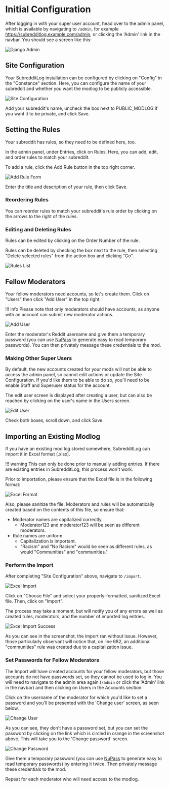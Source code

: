 # Initial Configuration

After logging in with your super user account, head over to the admin panel, which is available by navigating to 
`/admin`, for example https://subredditlog.example.com/admin, or clicking the 'Admin' link in the navbar. You should see 
a screen like this:

![Django Admin](django_admin.png "Django Admin screen")

## Site Configuration

Your SubredditLog installation can be configured by clicking on "Config" in the "Constance" section. Here, you can 
configure the name of your subreddit and whether you want the modlog to be publicly accessible.

![Site Configuration](config.png "/r/BaldursGate3's Config")

Add your subreddit's name, uncheck the box next to PUBLIC_MODLOG if you want it to be private, and click Save.

## Setting the Rules

Your subreddit has rules, so they need to be defined here, too.

In the admin panel, under Entries, click on Rules. Here, you can add, edit, and order rules to match your subreddit.

To add a rule, click the Add Rule button in the top right corner.

![Add Rule Form](add_rule_form.png "The 'Add Rule' form")

Enter the title and description of your rule, then click Save.

### Reordering Rules

You can reorder rules to match your subreddit's rule order by clicking on the arrows to the right of the rules.

### Editing and Deleting Rules

Rules can be edited by clicking on the Order Number of the rule.

Rules can be deleted by checking the box next to the rule, then selecting "Delete selected rules" from the action box
and clicking "Go".

![Rules List](rules_list.png "The rules list")

## Fellow Moderators

Your fellow moderators need accounts, so let's create them. Click on "Users" then click "Add User" in the top right.

!!! info Please note that only moderators should have accounts, as anyone with an account can submit new moderator actions.

![Add User](add_user.png "The 'Add User' screen")

Enter the moderator's Reddit username and give them a temporary password (you can use [NuPass](https://nupass.pw) to 
generate easy to read temporary passwords). You can then privately message these credentials to the mod.

### Making Other Super Users

By default, the new accounts created for your mods will not be able to access the admin panel, so cannot edit actions or
update the Site Configuration. If you'd like them to be able to do so, you'll need to be enable Staff and Superuser
status for the account.

The edit user screen is displayed after creating a user, but can also be reached by clicking on the user's name in the 
Users screen.

![Edit User](edit_user.png "The 'Edit User' screen")

Check both boxes, scroll down, and click Save.

## Importing an Existing Modlog

If you have an existing mod log stored somewhere, SubredditLog can import it in Excel format (.xlsx). 

!!! warning This can only be done prior to manually adding entries. If there are existing entries in SubredditLog, this process won't work.

Prior to importation, please ensure that the Excel file is in the following format:

![Excel Format](excel_format.png "The expected spreadsheet structure")

Also, please sanitize the file. Moderators and rules will be automatically created based on the contents of this file,
so ensure that:

- Moderator names are capitalized correctly. 
  - Moderator123 and moderator123 will be seen as different moderators.
- Rule names are uniform.
  - Capitalization is important.
  - "Racism" and "No Racism" would be seen as different rules, as would "Communities" and "communities."

### Perform the Import

After completing "Site Configuration" above, navigate to `/import`.

![Excel Import](excel_import.png "The 'Existing ModLog Import' screen")

Click on "Choose File" and select your properly-formatted, sanitized Excel file. Then, click on "Import".

The process may take a moment, but will notify you of any errors as well as created rules, moderators, and the number of
imported log entries.

![Excel Import Success](excel_import_success.png "The 'Successful Import' screen")

As you can see in the screenshot, the import ran without issue. However, those particularly observant will notice that,
on line 682, an additional "communities" rule was created due to a capitalization issue.

### Set Passwords for Fellow Moderators

The Import will have created accounts for your fellow moderators, but those accounts do not have passwords set, so they
cannot be used to log in. You will need to navigate to the admin area again (`/admin` or click the 'Admin' link in the 
navbar) and then clicking on Users in the Accounts section.

Click on the username of the moderator for which you'd like to set a password and you'll be presented with the 'Change 
user' screen, as seen below.

![Change User](change_user.png "The 'Change user' screen")

As you can see, they don't have a password set, but you can set the password by clicking on the link which is circled in
orange in the screenshot above. This will take you to the 'Change password' screen.

![Change Password](set_password.png "The 'Change password' screen")

Give them a temporary password (you can use [NuPass](https://nupass.pw) to generate easy to read temporary passwords) 
by entering it twice. Then privately message these credentials to the mod.

Repeat for each moderator who will need access to the modlog.
